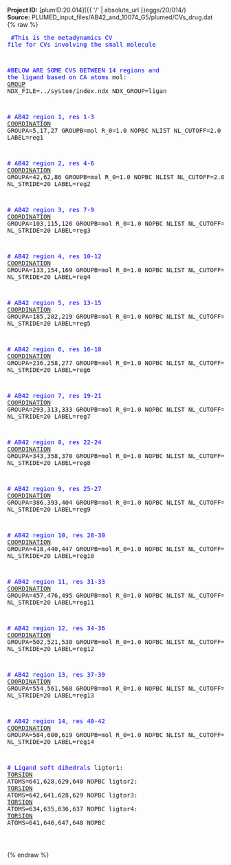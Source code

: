 **Project ID:** [plumID:20.014]({{ '/' | absolute_url }}eggs/20/014/)  
**Source:** PLUMED_input_files/AB42_and_10074_G5/plumed/CVs_drug.dat  
{% raw %}<pre>
<span style="color:blue">#This is the metadynamics CV file for CVs involving the small molecule</span>

<span style="color:blue">#BELOW ARE SOME CVS BETWEEN 14 regions and the ligand based on CA atoms</span>
mol: <a href="https://plumed.github.io/doc-master/user-doc/html/_g_r_o_u_p.html">GROUP</a> NDX_FILE=../system/index.ndx NDX_GROUP=ligan

<span style="color:blue"># AB42 region 1, res 1-3</span>
<a href="https://plumed.github.io/doc-master/user-doc/html/_c_o_o_r_d_i_n_a_t_i_o_n.html">COORDINATION</a> GROUPA=5,17,27 GROUPB=mol R_0=1.0 NOPBC NLIST NL_CUTOFF=2.0 NL_STRIDE=20 LABEL=reg1
 
<span style="color:blue"># AB42 region 2, res 4-6</span>
<a href="https://plumed.github.io/doc-master/user-doc/html/_c_o_o_r_d_i_n_a_t_i_o_n.html">COORDINATION</a> GROUPA=42,62,86 GROUPB=mol R_0=1.0 NOPBC NLIST NL_CUTOFF=2.0 NL_STRIDE=20 LABEL=reg2

<span style="color:blue"># AB42 region 3, res 7-9</span>
<a href="https://plumed.github.io/doc-master/user-doc/html/_c_o_o_r_d_i_n_a_t_i_o_n.html">COORDINATION</a> GROUPA=103,115,126 GROUPB=mol R_0=1.0 NOPBC NLIST NL_CUTOFF=2.0 NL_STRIDE=20 LABEL=reg3

<span style="color:blue"># AB42 region 4, res 10-12</span>
<a href="https://plumed.github.io/doc-master/user-doc/html/_c_o_o_r_d_i_n_a_t_i_o_n.html">COORDINATION</a> GROUPA=133,154,169 GROUPB=mol R_0=1.0 NOPBC NLIST NL_CUTOFF=2.0 NL_STRIDE=20 LABEL=reg4

<span style="color:blue"># AB42 region 5, res 13-15</span>
<a href="https://plumed.github.io/doc-master/user-doc/html/_c_o_o_r_d_i_n_a_t_i_o_n.html">COORDINATION</a> GROUPA=185,202,219 GROUPB=mol R_0=1.0 NOPBC NLIST NL_CUTOFF=2.0 NL_STRIDE=20 LABEL=reg5

<span style="color:blue"># AB42 region 6, res 16-18</span>
<a href="https://plumed.github.io/doc-master/user-doc/html/_c_o_o_r_d_i_n_a_t_i_o_n.html">COORDINATION</a> GROUPA=236,258,277 GROUPB=mol R_0=1.0 NOPBC NLIST NL_CUTOFF=2.0 NL_STRIDE=20 LABEL=reg6

<span style="color:blue"># AB42 region 7, res 19-21</span>
<a href="https://plumed.github.io/doc-master/user-doc/html/_c_o_o_r_d_i_n_a_t_i_o_n.html">COORDINATION</a> GROUPA=293,313,333 GROUPB=mol R_0=1.0 NOPBC NLIST NL_CUTOFF=2.0 NL_STRIDE=20 LABEL=reg7

<span style="color:blue"># AB42 region 8, res 22-24</span>
<a href="https://plumed.github.io/doc-master/user-doc/html/_c_o_o_r_d_i_n_a_t_i_o_n.html">COORDINATION</a> GROUPA=343,358,370 GROUPB=mol R_0=1.0 NOPBC NLIST NL_CUTOFF=2.0 NL_STRIDE=20 LABEL=reg8

<span style="color:blue"># AB42 region 9, res 25-27</span>
<a href="https://plumed.github.io/doc-master/user-doc/html/_c_o_o_r_d_i_n_a_t_i_o_n.html">COORDINATION</a> GROUPA=386,393,404 GROUPB=mol R_0=1.0 NOPBC NLIST NL_CUTOFF=2.0 NL_STRIDE=20 LABEL=reg9

<span style="color:blue"># AB42 region 10, res 28-30</span>
<a href="https://plumed.github.io/doc-master/user-doc/html/_c_o_o_r_d_i_n_a_t_i_o_n.html">COORDINATION</a> GROUPA=418,440,447 GROUPB=mol R_0=1.0 NOPBC NLIST NL_CUTOFF=2.0 NL_STRIDE=20 LABEL=reg10

<span style="color:blue"># AB42 region 11, res 31-33</span>
<a href="https://plumed.github.io/doc-master/user-doc/html/_c_o_o_r_d_i_n_a_t_i_o_n.html">COORDINATION</a> GROUPA=457,476,495 GROUPB=mol R_0=1.0 NOPBC NLIST NL_CUTOFF=2.0 NL_STRIDE=20 LABEL=reg11

<span style="color:blue"># AB42 region 12, res 34-36</span>
<a href="https://plumed.github.io/doc-master/user-doc/html/_c_o_o_r_d_i_n_a_t_i_o_n.html">COORDINATION</a> GROUPA=502,521,538 GROUPB=mol R_0=1.0 NOPBC NLIST NL_CUTOFF=2.0 NL_STRIDE=20 LABEL=reg12

<span style="color:blue"># AB42 region 13, res 37-39</span>
<a href="https://plumed.github.io/doc-master/user-doc/html/_c_o_o_r_d_i_n_a_t_i_o_n.html">COORDINATION</a> GROUPA=554,561,568 GROUPB=mol R_0=1.0 NOPBC NLIST NL_CUTOFF=2.0 NL_STRIDE=20 LABEL=reg13

<span style="color:blue"># AB42 region 14, res 40-42</span>
<a href="https://plumed.github.io/doc-master/user-doc/html/_c_o_o_r_d_i_n_a_t_i_o_n.html">COORDINATION</a> GROUPA=584,600,619 GROUPB=mol R_0=1.0 NOPBC NLIST NL_CUTOFF=2.0 NL_STRIDE=20 LABEL=reg14

<span style="color:blue"># Ligand soft dihedrals</span>
ligtor1: <a href="https://plumed.github.io/doc-master/user-doc/html/_t_o_r_s_i_o_n.html">TORSION</a> ATOMS=641,628,629,640 NOPBC
ligtor2: <a href="https://plumed.github.io/doc-master/user-doc/html/_t_o_r_s_i_o_n.html">TORSION</a> ATOMS=642,641,628,629 NOPBC
ligtor3: <a href="https://plumed.github.io/doc-master/user-doc/html/_t_o_r_s_i_o_n.html">TORSION</a> ATOMS=634,635,636,637 NOPBC
ligtor4: <a href="https://plumed.github.io/doc-master/user-doc/html/_t_o_r_s_i_o_n.html">TORSION</a> ATOMS=641,646,647,648 NOPBC

</pre>{% endraw %}
